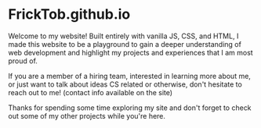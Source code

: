 # FrickTob.github.io
Welcome to my website! Built entirely with vanilla JS, CSS, and HTML, I made this website to be a playground to gain a deeper understanding of web development and highlight my projects and experiences that I am most proud of.

If you are a member of a hiring team, interested in learning more about me, or just want to talk about ideas CS related or otherwise, don't hesitate to reach out to me! (contact info available on the site)

Thanks for spending some time exploring my site and don't forget to check out some of my other projects while you're here.
